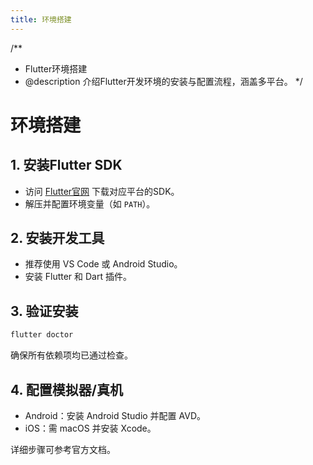 ```yaml
---
title: 环境搭建
---
```


/**
 * Flutter环境搭建
 * @description 介绍Flutter开发环境的安装与配置流程，涵盖多平台。
 */

# 环境搭建

## 1. 安装Flutter SDK
- 访问 [Flutter官网](https://flutter.dev/) 下载对应平台的SDK。
- 解压并配置环境变量（如 `PATH`）。

## 2. 安装开发工具
- 推荐使用 VS Code 或 Android Studio。
- 安装 Flutter 和 Dart 插件。

## 3. 验证安装
```bash
flutter doctor
```
确保所有依赖项均已通过检查。

## 4. 配置模拟器/真机
- Android：安装 Android Studio 并配置 AVD。
- iOS：需 macOS 并安装 Xcode。

详细步骤可参考官方文档。 